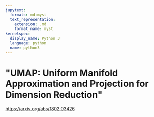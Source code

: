 ```yaml
---
jupytext:
  formats: md:myst
  text_representation:
    extension: .md
    format_name: myst
kernelspec:
  display_name: Python 3
  language: python
  name: python3
---
```


# "UMAP: Uniform Manifold Approximation and Projection for Dimension Reduction"

https://arxiv.org/abs/1802.03426